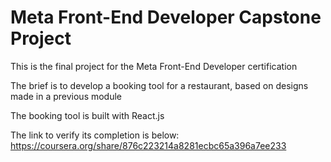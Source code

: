# Meta Front-End Developer Capstone Project

This is the final project for the Meta Front-End Developer certification

The brief is to develop a booking tool for a restaurant, based on designs made in a previous module

The booking tool is built with React.js

The link to verify its completion is below:
https://coursera.org/share/876c223214a8281ecbc65a396a7ee233
